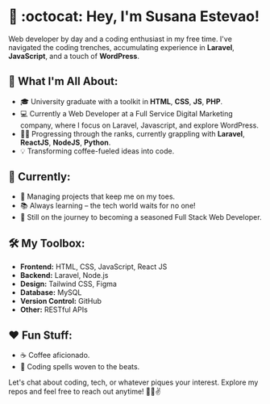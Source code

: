 # 👋 :octocat: Hey, I'm Susana Estevao!

Web developer by day and a coding enthusiast in my free time. I've navigated the coding trenches, accumulating experience in **Laravel**, **JavaScript**, and a touch of **WordPress**.

## 🚀 What I'm All About:

- 🎓 University graduate with a toolkit in **HTML**, **CSS**, **JS**, **PHP**.
- 💻 Currently a Web Developer at a Full Service Digital Marketing company, where I focus on Laravel, Javascript, and explore WordPress.
- 👩‍💻 Progressing through the ranks, currently grappling with **Laravel**, **ReactJS**, **NodeJS**, **Python**.
- 💡 Transforming coffee-fueled ideas into code.

## 🌱 Currently:

- 🔭 Managing projects that keep me on my toes.
- 📚 Always learning – the tech world waits for no one!
- 🎯 Still on the journey to becoming a seasoned Full Stack Web Developer.

## 🛠️ My Toolbox:

- **Frontend:** HTML, CSS, JavaScript, React JS 
- **Backend:** Laravel, Node.js 
- **Design:** Tailwind CSS, Figma
- **Database:** MySQL
- **Version Control:** GitHub
- **Other:** RESTful APIs

## ❤️ Fun Stuff:

- ☕ Coffee aficionado.
- 🎵 Coding spells woven to the beats.

Let's chat about coding, tech, or whatever piques your interest. Explore my repos and feel free to reach out anytime! 👩‍💻✌️
